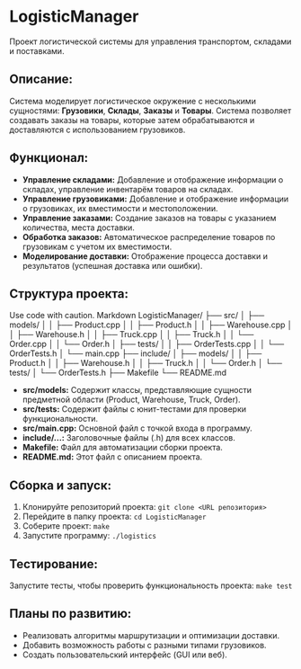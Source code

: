 # LogisticManager

Проект логистической системы для управления транспортом, складами и поставками.

## Описание:
Система моделирует логистическое окружение с несколькими сущностями: **Грузовики**, **Склады**, **Заказы** и **Товары**. 
Система позволяет создавать заказы на товары, которые затем обрабатываются и доставляются с использованием грузовиков.

## Функционал:

* **Управление складами:** Добавление и отображение информации о складах, управление инвентарём товаров на складах.
* **Управление грузовиками:** Добавление и отображение информации о грузовиках, их вместимости и местоположении.
* **Управление заказами:** Создание заказов на товары с указанием количества, места доставки. 
* **Обработка заказов:**  Автоматическое распределение товаров по грузовикам с учетом их вместимости.
* **Моделирование доставки:**  Отображение процесса доставки и результатов (успешная доставка или ошибки).

## Структура проекта:
Use code with caution.
Markdown
LogisticManager/
├── src/
│ ├── models/
│ │ ├── Product.cpp
│ │ ├── Product.h
│ │ ├── Warehouse.cpp
│ │ ├── Warehouse.h
│ │ ├── Truck.cpp
│ │ ├── Truck.h
│ │ └── Order.cpp
│ │ └── Order.h
│ ├── tests/
│ │ ├── OrderTests.cpp
│ │ └── OrderTests.h
│ └── main.cpp
├── include/
│ ├── models/
│ │ ├── Product.h
│ │ ├── Warehouse.h
│ │ ├── Truck.h
│ │ └── Order.h
│ └── tests/
│ └── OrderTests.h
├── Makefile
└── README.md

* **src/models:** Содержит классы, представляющие сущности предметной области (Product, Warehouse, Truck, Order).
* **src/tests:** Содержит файлы с юнит-тестами для проверки функциональности.
* **src/main.cpp:** Основной файл с точкой входа в программу.
* **include/...:** Заголовочные файлы (.h) для всех классов.
* **Makefile:** Файл для автоматизации сборки проекта. 
* **README.md:** Этот файл с описанием проекта.

## Сборка и запуск:

1. Клонируйте репозиторий проекта: `git clone <URL репозитория>`
2. Перейдите в папку проекта: `cd LogisticManager`
3. Соберите проект: `make`
4. Запустите программу: `./logistics`

## Тестирование:

Запустите тесты, чтобы проверить функциональность проекта: `make test`

## Планы по развитию:

* Реализовать алгоритмы маршрутизации и оптимизации доставки.
* Добавить возможность работы с разными типами грузовиков.
* Создать пользовательский интерфейс (GUI или веб).